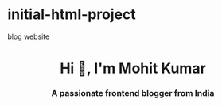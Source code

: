 # initial-html-project
blog website
<h1 align="center">Hi 👋, I'm Mohit Kumar</h1>
<h3 align="center">A passionate frontend blogger from India</h3>
